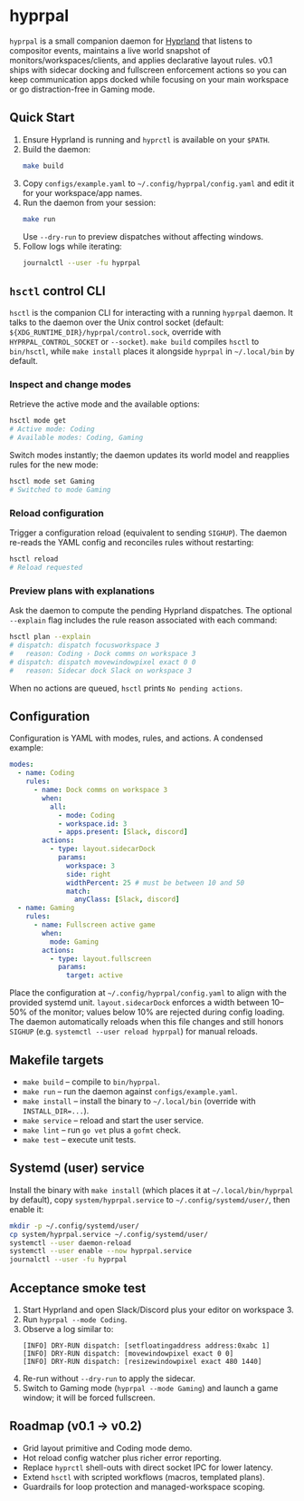 # hyprpal

`hyprpal` is a small companion daemon for [Hyprland](https://hyprland.org/) that listens to compositor events, maintains a live world snapshot of monitors/workspaces/clients, and applies declarative layout rules. v0.1 ships with sidecar docking and fullscreen enforcement actions so you can keep communication apps docked while focusing on your main workspace or go distraction-free in Gaming mode.

## Quick Start

1. Ensure Hyprland is running and `hyprctl` is available on your `$PATH`.
2. Build the daemon:
   ```bash
   make build
   ```
3. Copy `configs/example.yaml` to `~/.config/hyprpal/config.yaml` and edit it for your workspace/app names.
4. Run the daemon from your session:
   ```bash
   make run
   ```
   Use `--dry-run` to preview dispatches without affecting windows.
5. Follow logs while iterating:
   ```bash
   journalctl --user -fu hyprpal
   ```

## `hsctl` control CLI

`hsctl` is the companion CLI for interacting with a running `hyprpal` daemon. It talks to the daemon over the Unix control socket (default: `${XDG_RUNTIME_DIR}/hyprpal/control.sock`, override with `HYPRPAL_CONTROL_SOCKET` or `--socket`). `make build` compiles `hsctl` to `bin/hsctl`, while `make install` places it alongside `hyprpal` in `~/.local/bin` by default.

### Inspect and change modes

Retrieve the active mode and the available options:

```bash
hsctl mode get
# Active mode: Coding
# Available modes: Coding, Gaming
```

Switch modes instantly; the daemon updates its world model and reapplies rules for the new mode:

```bash
hsctl mode set Gaming
# Switched to mode Gaming
```

### Reload configuration

Trigger a configuration reload (equivalent to sending `SIGHUP`). The daemon re-reads the YAML config and reconciles rules without restarting:

```bash
hsctl reload
# Reload requested
```

### Preview plans with explanations

Ask the daemon to compute the pending Hyprland dispatches. The optional `--explain` flag includes the rule reason associated with each command:

```bash
hsctl plan --explain
# dispatch: dispatch focusworkspace 3
#   reason: Coding › Dock comms on workspace 3
# dispatch: dispatch movewindowpixel exact 0 0
#   reason: Sidecar dock Slack on workspace 3
```

When no actions are queued, `hsctl` prints `No pending actions`.

## Configuration

Configuration is YAML with modes, rules, and actions. A condensed example:

```yaml
modes:
  - name: Coding
    rules:
      - name: Dock comms on workspace 3
        when:
          all:
            - mode: Coding
            - workspace.id: 3
            - apps.present: [Slack, discord]
        actions:
          - type: layout.sidecarDock
            params:
              workspace: 3
              side: right
              widthPercent: 25 # must be between 10 and 50
              match:
                anyClass: [Slack, discord]
  - name: Gaming
    rules:
      - name: Fullscreen active game
        when:
          mode: Gaming
        actions:
          - type: layout.fullscreen
            params:
              target: active
```

Place the configuration at `~/.config/hyprpal/config.yaml` to align with the provided systemd unit. `layout.sidecarDock` enforces a width between 10–50% of the monitor; values below 10% are rejected during config loading. The daemon automatically reloads when this file changes and still honors `SIGHUP` (e.g. `systemctl --user reload hyprpal`) for manual reloads.

## Makefile targets

- `make build` – compile to `bin/hyprpal`.
- `make run` – run the daemon against `configs/example.yaml`.
- `make install` – install the binary to `~/.local/bin` (override with `INSTALL_DIR=...`).
- `make service` – reload and start the user service.
- `make lint` – run `go vet` plus a `gofmt` check.
- `make test` – execute unit tests.

## Systemd (user) service

Install the binary with `make install` (which places it at `~/.local/bin/hyprpal` by default), copy `system/hyprpal.service` to `~/.config/systemd/user/`, then enable it:

```bash
mkdir -p ~/.config/systemd/user/
cp system/hyprpal.service ~/.config/systemd/user/
systemctl --user daemon-reload
systemctl --user enable --now hyprpal.service
journalctl --user -fu hyprpal
```

## Acceptance smoke test

1. Start Hyprland and open Slack/Discord plus your editor on workspace 3.
2. Run `hyprpal --mode Coding`.
3. Observe a log similar to:
   ```
   [INFO] DRY-RUN dispatch: [setfloatingaddress address:0xabc 1]
   [INFO] DRY-RUN dispatch: [movewindowpixel exact 0 0]
   [INFO] DRY-RUN dispatch: [resizewindowpixel exact 480 1440]
   ```
4. Re-run without `--dry-run` to apply the sidecar.
5. Switch to Gaming mode (`hyprpal --mode Gaming`) and launch a game window; it will be forced fullscreen.

## Roadmap (v0.1 → v0.2)

- Grid layout primitive and Coding mode demo.
- Hot reload config watcher plus richer error reporting.
- Replace `hyprctl` shell-outs with direct socket IPC for lower latency.
- Extend `hsctl` with scripted workflows (macros, templated plans).
- Guardrails for loop protection and managed-workspace scoping.
